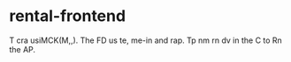 # rental-frontend
T
cra usiMCK(M,,).
The FD us te, me-in and rap.
Tp nm rn dv in the C to Rn the AP.
